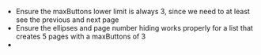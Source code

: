 - Ensure the maxButtons lower limit is always 3, since we need to at least see the previous and next page
- Ensure the ellipses and page number hiding works properly for a list that creates 5 pages with a maxButtons of 3
- 

